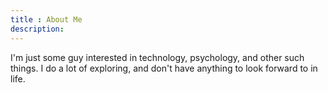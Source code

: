 ```yaml
---
title : About Me
description:
---
```


I'm just some guy interested in technology, psychology, and other such things. I do a lot of exploring, and don't have anything to look forward to in life.